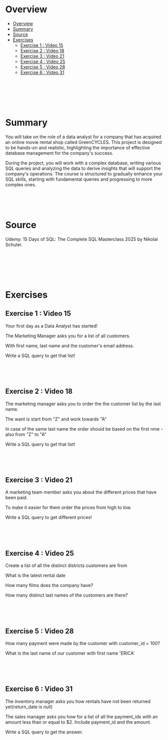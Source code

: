 # Overview

- [Overview](#overview)
- [Summary](#summary)
- [Source](#source)
- [Exercises](#exercises)
  - [Exercise 1 : Video 15](#exercise-1--video-15)
  - [Exercise 2 : Video 18](#exercise-2--video-18)
  - [Exercise 3 : Video 21](#exercise-3--video-21)
  - [Exercise 4 : Video 25](#exercise-4--video-25)
  - [Exercise 5 : Video 28](#exercise-5--video-28)
  - [Exercise 6 : Video 31](#exercise-6--video-31)

&nbsp;

&nbsp;

&nbsp;

# Summary

You will take on the role of a data analyst for a company that has acquired an online movie rental shop called GreenCYCLES. This project is designed to be hands-on and realistic, highlighting the importance of effective database management for the company's success.

During the project, you will work with a complex database, writing various SQL queries and analyzing the data to derive insights that will support the company's operations. The course is structured to gradually enhance your SQL skills, starting with fundamental queries and progressing to more complex ones.

&nbsp;

&nbsp;

# Source

Udemy: 15 Days of SQL: The Complete SQL Masterclass 2025 by Nikolai Schuler.

&nbsp;

&nbsp;

&nbsp;

# Exercises

## Exercise 1 : Video 15

Your first day as a Data Analyst has started!

The Marketing Manager asks you for a list of all customers.

With first name, last name and the customer's email address.

Write a SQL query to get that list!

&nbsp;

&nbsp;

## Exercise 2 : Video 18

The marketing manager asks you to order the the customer list by the last name.

The want is start from "Z" and work towards "A"

In case of the same last name the order should be based on the first nme - also from "Z" to "A"

Write a SQL query to get that list!

&nbsp;

&nbsp;

## Exercise 3 : Video 21

A marketing team member asks you about the different prices that have been paid.

To make it easier for them order the prices from high to low.

Write a SQL query to get different prices!

&nbsp;

&nbsp;

## Exercise 4 : Video 25

Create a list of all the distinct districts customers are from

What is the latest rental date

How many films does the company have?

How many distinct last names of the customers are there?

&nbsp;

&nbsp;

## Exercise 5 : Video 28

How many payment were made by the customer with customer_id = 100?

What is the last name of our customer with first name 'ERICA'

&nbsp;

&nbsp;

## Exercise 6 : Video 31

The inventory manager asks you how rentals have not been returned yet(return_date is null)

The sales manager asks you how for a list of all the payment_ids with an amount less than or equal to $2. Include payment_id and the amount.

Write a SQL query to get the answer.

&nbsp;

&nbsp;

&nbsp;

&nbsp;

&nbsp;

&nbsp;

&nbsp;

&nbsp;

&nbsp;

&nbsp;
